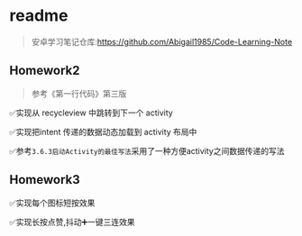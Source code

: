# readme
> 安卓学习笔记仓库:https://github.com/Abigail1985/Code-Learning-Note
## Homework2

> 参考《第一行代码》第三版

✅实现从 recycleview 中跳转到下一个 activity

✅实现把intent 传递的数据动态加载到 activity 布局中

✅参考`3.6.3启动Activity的最佳写法`采用了一种方便activity之间数据传递的写法



## Homework3

✅实现每个图标短按效果

✅实现长按点赞,抖动➕一键三连效果



